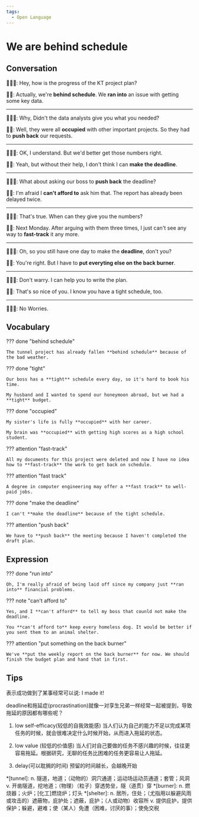 ```yaml
---
tags:
  - Open Language
---
```

# We are behind schedule

## Conversation

👨🏻‍💼: Hey, how is the progress of the KT project plan?

🧑🏻: Actually, we're **behind schedule**. We **ran into** an issue with getting some key data.

---

👨🏻‍💼: Why, Didn't the data analysts give you what you needed?

🧑🏻: Well, they were all **occupied** with other important projects. So they had to **push back** our requests.

---

👨🏻‍💼: OK, I understand. But we'd better get those numbers right.

🧑🏻: Yeah, but without their help, I don't think I can **make the deadline**.

---

👨🏻‍💼: What about asking our boss to **push back** the deadline?

🧑🏻: I'm afraid I **can't afford to** ask him that. The report has already been delayed twice.

---

👨🏻‍💼: That's true. When can they give you the numbers?

🧑🏻: Next Monday. After arguing with them three times, I just can't see any way to **fast-track** it any more.

---

👨🏻‍💼: Oh, so you still have one day to make the **deadline**, don't you?

🧑🏻: You're right. But I have to **put everyting else on the back burner**.

---

👨🏻‍💼: Don't warry. I can help you to write the plan.

🧑🏻: That's so nice of you. I know you have a tight schedule, too.

---

👨🏻‍💼: No Worries.

## Vocabulary

??? done "behind schedule"

    The tunnel project has already fallen **behind schedule** because of the bad weather.

??? done "tight"

    Our boss has a **tight** schedule every day, so it's hard to book his time.

    My husband and I wanted to spend our honeymoon abroad, but we had a **tight** budget.

??? done "occupied"

    My sister's life is fully **occupied** with her career.

    My brain was **occupied** with getting high scores as a high school student.

??? attention "fast-track"

    All my documents for this project were deleted and now I have no idea how to **fast-track** the work to get back on schedule.

??? attention "fast track"

    A degree in computer engineering may offer a **fast track** to well-paid jobs.

??? done "make the deadline"

    I can't **make the deadline** because of the tight schedule.

??? attention "push back"

    We have to **push back** the meeting because I haven't completed the draft plan.

## Expression

??? done "run into"

    Oh, I'm really afraid of being laid off since my company just **ran into** financial problems.

??? note "can't afford to"

    Yes, and I **can't afford** to tell my boss that counld not make the deadline.

    You **can't afford to** keep every homeless dog. It would be better if you sent them to an animal shelter.

??? attention "put something on the back burner"

    We've **put the weekly report on the back burner** for now. We should finish the budget plan and hand that in first.

## Tips

表示成功做到了某事经常可以说: I made it!

deadline和拖延症(procrastination)就像一对孪生兄弟一样经常一起被提到，导致拖延的原因都有哪些呢？

1. low self-efficacy(较低的自我效能感)
   当人们认为自己的能力不足以完成某项任务的时候，就会很难决定什么时候开始，从而进入拖延的状态。

2. low value (较低的价值感)
   当人们对自己要做的任务不感兴趣的时候，往往更容易拖延。根据研究，无聊的任务比困难的任务更容易让人拖延。

3. delay(可以耽搁的时间)
   预留的时间越长，会越晚开始

*[tunnel]: n. 隧道，地道；（动物的）洞穴通道；运动场运动员通道；套管；风洞 v. 开凿隧道，挖地道；（物理）（粒子）穿透势垒，隧（道贯）穿
*[burner]: n. 燃烧器；火炉；[化工]燃烧炉；灯头
*[shelter]: n. 居所，住处；（尤指用以躲避风雨或攻击的）遮蔽物，庇护处；遮蔽，庇护；（人或动物）收容所 v. 提供庇护，提供保护；躲避，避难；使（某人）免遭（困难，讨厌的事）；使免交税
